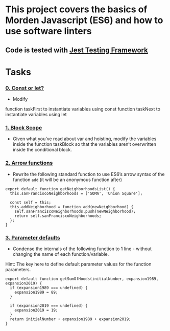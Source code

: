 # This project covers the basics of Morden Javascript (ES6) and how to use software linters 

## Code is tested with [Jest Testing Framework](https://jestjs.io/)

# Tasks

### [0. Const or let?](./0-constants.js)
- Modify

function taskFirst to instantiate variables using const
function taskNext to instantiate variables using let

### [1. Block Scope](./1-block-scoped.js)
- Given what you’ve read about var and hoisting, modify the variables inside the function taskBlock so that the variables aren’t overwritten inside the conditional block.

### [2. Arrow functions](./2-arrow.js)
- Rewrite the following standard function to use ES6’s arrow syntax of the function `add` (it will be an anonymous function after)
```
export default function getNeighborhoodsList() {
  this.sanFranciscoNeighborhoods = ['SOMA', 'Union Square'];

  const self = this;
  this.addNeighborhood = function add(newNeighborhood) {
    self.sanFranciscoNeighborhoods.push(newNeighborhood);
    return self.sanFranciscoNeighborhoods;
  };
}
```

### [3. Parameter defaults](./3-default-parameter.js)
- Condense the internals of the following function to 1 line - without changing the name of each function/variable.

Hint: The key here to define default parameter values for the function parameters.
```
export default function getSumOfHoods(initialNumber, expansion1989, expansion2019) {
  if (expansion1989 === undefined) {
    expansion1989 = 89;
  }

  if (expansion2019 === undefined) {
    expansion2019 = 19;
  }
  return initialNumber + expansion1989 + expansion2019;
}
```

